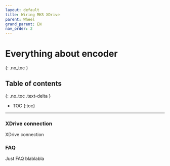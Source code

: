 ```yaml
---
layout: default
title: Wiring MKS XDrive
parent: Wheel
grand_parent: EN
nav_order: 2
---
```


# Everything about encoder
{: .no_toc }

## Table of contents
{: .no_toc .text-delta }

- TOC
{:toc}

---

### XDrive connection
XDrive connection

### FAQ
Just FAQ blablabla